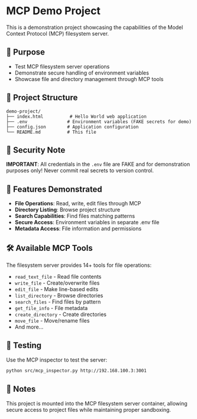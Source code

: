 # MCP Demo Project

This is a demonstration project showcasing the capabilities of the Model Context Protocol (MCP) filesystem server.

## 🎯 Purpose

- Test MCP filesystem server operations
- Demonstrate secure handling of environment variables
- Showcase file and directory management through MCP tools

## 📁 Project Structure

```
demo-project/
├── index.html          # Hello World web application
├── .env               # Environment variables (FAKE secrets for demo)
├── config.json        # Application configuration
└── README.md          # This file
```

## 🔐 Security Note

**IMPORTANT**: All credentials in the `.env` file are FAKE and for demonstration purposes only! Never commit real secrets to version control.

## 🚀 Features Demonstrated

- **File Operations**: Read, write, edit files through MCP
- **Directory Listing**: Browse project structure
- **Search Capabilities**: Find files matching patterns
- **Secure Access**: Environment variables in separate .env file
- **Metadata Access**: File information and permissions

## 🛠️ Available MCP Tools

The filesystem server provides 14+ tools for file operations:
- `read_text_file` - Read file contents
- `write_file` - Create/overwrite files
- `edit_file` - Make line-based edits
- `list_directory` - Browse directories
- `search_files` - Find files by pattern
- `get_file_info` - File metadata
- `create_directory` - Create directories
- `move_file` - Move/rename files
- And more...

## 🧪 Testing

Use the MCP inspector to test the server:

```bash
python src/mcp_inspector.py http://192.168.100.3:3001
```

## 📝 Notes

This project is mounted into the MCP filesystem server container, allowing secure access to project files while maintaining proper sandboxing. 